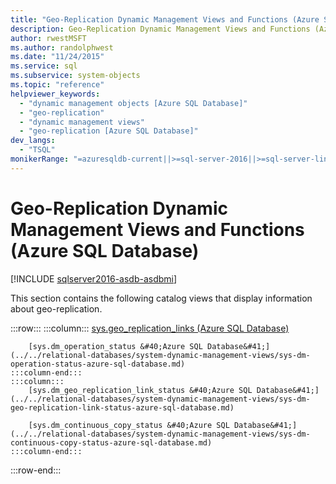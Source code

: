 ```yaml
---
title: "Geo-Replication Dynamic Management Views and Functions (Azure SQL Database)"
description: Geo-Replication Dynamic Management Views and Functions (Azure SQL Database)
author: rwestMSFT
ms.author: randolphwest
ms.date: "11/24/2015"
ms.service: sql
ms.subservice: system-objects
ms.topic: "reference"
helpviewer_keywords:
  - "dynamic management objects [Azure SQL Database]"
  - "geo-replication"
  - "dynamic management views"
  - "geo-replication [Azure SQL Database]"
dev_langs:
  - "TSQL"
monikerRange: "=azuresqldb-current||>=sql-server-2016||>=sql-server-linux-2017||=azuresqldb-mi-current"
---
```

# Geo-Replication Dynamic Management Views and Functions (Azure SQL Database)

[!INCLUDE [sqlserver2016-asdb-asdbmi](../../includes/applies-to-version/sqlserver2016-asdb-asdbmi.md)]

  This section contains the following catalog views that display information about geo-replication.  

:::row:::
    :::column:::
        [sys.geo_replication_links &#40;Azure SQL Database&#41;](../../relational-databases/system-dynamic-management-views/sys-geo-replication-links-azure-sql-database.md)

        [sys.dm_operation_status &#40;Azure SQL Database&#41;](../../relational-databases/system-dynamic-management-views/sys-dm-operation-status-azure-sql-database.md)
    :::column-end:::
    :::column:::
        [sys.dm_geo_replication_link_status &#40;Azure SQL Database&#41;](../../relational-databases/system-dynamic-management-views/sys-dm-geo-replication-link-status-azure-sql-database.md)

        [sys.dm_continuous_copy_status &#40;Azure SQL Database&#41;](../../relational-databases/system-dynamic-management-views/sys-dm-continuous-copy-status-azure-sql-database.md)
    :::column-end:::
:::row-end:::

